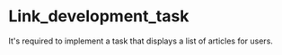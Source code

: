 # Link_development_task
It's required to implement a task that displays a list of articles for users.
